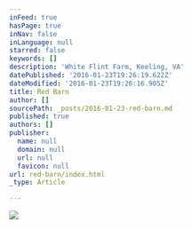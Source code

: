 ```yaml
---
inFeed: true
hasPage: true
inNav: false
inLanguage: null
starred: false
keywords: []
description: 'White Flint Farm, Keeling, VA'
datePublished: '2016-01-23T19:26:19.622Z'
dateModified: '2016-01-23T19:26:16.905Z'
title: Red Barn
author: []
sourcePath: _posts/2016-01-23-red-barn.md
published: true
authors: []
publisher:
  name: null
  domain: null
  url: null
  favicon: null
url: red-barn/index.html
_type: Article

---
```

![](https://the-grid-user-content.s3-us-west-2.amazonaws.com/43ef2290-fb1d-4459-a9b6-32e088190d97.jpg)